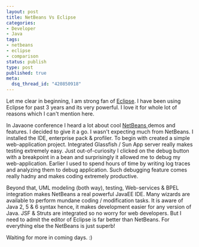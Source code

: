 ```yaml
--- 
layout: post
title: NetBeans Vs Eclipse
categories: 
- Developer
- Java
tags:
- netbeans
- eclipse
- comparison
status: publish
type: post
published: true
meta: 
  dsq_thread_id: "420850918"
---
```


Let me clear in beginning, I am strong fan of <a href="www.eclipse.org" target="_blank" title="Eclipse website">Eclipse</a>. I have been using Eclipse for past 3 years and its very powerful. I love it for whole lot of reasons which I can't mention here.

In Javaone conference I heard a lot about cool <a href="www.netbeans.org" target="_blank" title="NetBeans home">NetBeans </a>demos and features. I decided to give it a go. I wasn't expecting much from NetBeans. I installed the IDE, enterprise pack &amp; profiler.  To begin with created a simple web-application project. Integrated Glassfish / Sun App server really makes testing extremely easy. Just out-of-curiosity I clicked on the debug button with a breakpoint in a bean and surprisingly it allowed me to debug my web-application. Earlier I used to spend hours of time by writing log traces and analyzing them to debug application. Such debugging feature comes really hadny and makes coding extremely productive. 

Beyond that, UML modeling (both way), testing, Web-services &amp; BPEL integration makes NetBeans a real powerful JavaEE IDE. Many wizards are available to perform mundane coding / modification tasks. It is aware of Java 2, 5 &amp; 6 syntax hence, it makes development easier for any version of Java. JSF &amp; Struts are integrated so no worry for web developers. But I need to admit the editor of Eclipse is far better than NetBeans. For everything else the NetBeans is just superb! 

Waiting for more in coming days. :)
